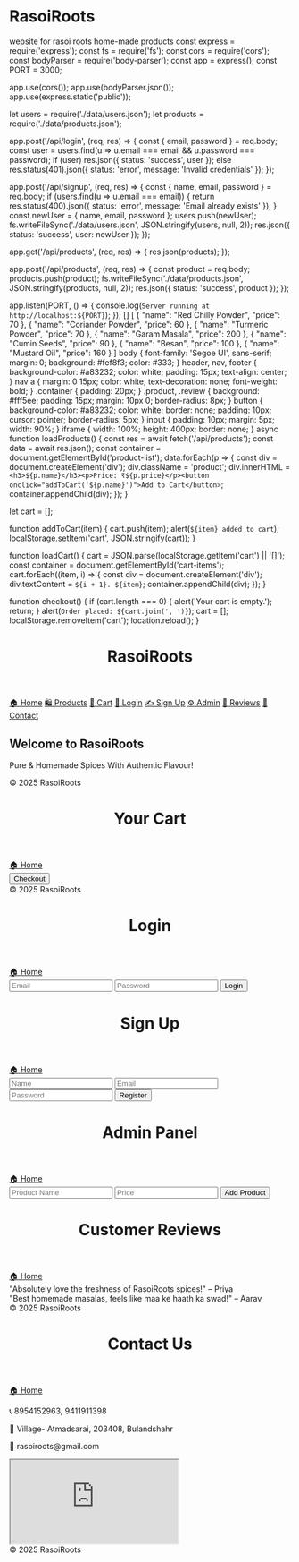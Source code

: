# RasoiRoots
website for rasoi roots home-made products 
const express = require('express');
const fs = require('fs');
const cors = require('cors');
const bodyParser = require('body-parser');
const app = express();
const PORT = 3000;

app.use(cors());
app.use(bodyParser.json());
app.use(express.static('public'));

let users = require('./data/users.json');
let products = require('./data/products.json');

app.post('/api/login', (req, res) => {
  const { email, password } = req.body;
  const user = users.find(u => u.email === email && u.password === password);
  if (user) res.json({ status: 'success', user });
  else res.status(401).json({ status: 'error', message: 'Invalid credentials' });
});

app.post('/api/signup', (req, res) => {
  const { name, email, password } = req.body;
  if (users.find(u => u.email === email)) {
    return res.status(400).json({ status: 'error', message: 'Email already exists' });
  }
  const newUser = { name, email, password };
  users.push(newUser);
  fs.writeFileSync('./data/users.json', JSON.stringify(users, null, 2));
  res.json({ status: 'success', user: newUser });
});

app.get('/api/products', (req, res) => {
  res.json(products);
});

app.post('/api/products', (req, res) => {
  const product = req.body;
  products.push(product);
  fs.writeFileSync('./data/products.json', JSON.stringify(products, null, 2));
  res.json({ status: 'success', product });
});

app.listen(PORT, () => {
  console.log(`Server running at http://localhost:${PORT}`);
});
[]
[
  { "name": "Red Chilly Powder", "price": 70 },
  { "name": "Coriander Powder", "price": 60 },
  { "name": "Turmeric Powder", "price": 70 },
  { "name": "Garam Masala", "price": 200 },
  { "name": "Cumin Seeds", "price": 90 },
  { "name": "Besan", "price": 100 },
  { "name": "Mustard Oil", "price": 160 }
]
body {
  font-family: 'Segoe UI', sans-serif;
  margin: 0;
  background: #fef8f3;
  color: #333;
}
header, nav, footer {
  background-color: #a83232;
  color: white;
  padding: 15px;
  text-align: center;
}
nav a {
  margin: 0 15px;
  color: white;
  text-decoration: none;
  font-weight: bold;
}
.container {
  padding: 20px;
}
.product, .review {
  background: #fff5ee;
  padding: 15px;
  margin: 10px 0;
  border-radius: 8px;
}
button {
  background-color: #a83232;
  color: white;
  border: none;
  padding: 10px;
  cursor: pointer;
  border-radius: 5px;
}
input {
  padding: 10px;
  margin: 5px;
  width: 90%;
}
iframe {
  width: 100%;
  height: 400px;
  border: none;
}
async function loadProducts() {
  const res = await fetch('/api/products');
  const data = await res.json();
  const container = document.getElementById('product-list');
  data.forEach(p => {
    const div = document.createElement('div');
    div.className = 'product';
    div.innerHTML = `<h3>${p.name}</h3><p>Price: ₹${p.price}</p><button onclick="addToCart('${p.name}')">Add to Cart</button>`;
    container.appendChild(div);
  });
}

let cart = [];

function addToCart(item) {
  cart.push(item);
  alert(`${item} added to cart`);
  localStorage.setItem('cart', JSON.stringify(cart));
}

function loadCart() {
  cart = JSON.parse(localStorage.getItem('cart') || '[]');
  const container = document.getElementById('cart-items');
  cart.forEach((item, i) => {
    const div = document.createElement('div');
    div.textContent = `${i + 1}. ${item}`;
    container.appendChild(div);
  });
}

function checkout() {
  if (cart.length === 0) {
    alert('Your cart is empty.');
    return;
  }
  alert(`Order placed: ${cart.join(', ')}`);
  cart = [];
  localStorage.removeItem('cart');
  location.reload();
}
<!DOCTYPE html>
<html>
<head><title>Home</title><link rel="stylesheet" href="style.css"></head>
<body>
<header><h1>RasoiRoots</h1></header>
<nav>
  <a href="index.html">🏠 Home</a>
  <a href="products.html">🛍️ Products</a>
  <a href="cart.html">🛒 Cart</a>
  <a href="login.html">🔐 Login</a>
  <a href="signup.html">✍️ Sign Up</a>
  <a href="admin.html">⚙️ Admin</a>
  <a href="reviews.html">💬 Reviews</a>
  <a href="contact.html">📍 Contact</a>
</nav>
<div class="container">
  <h2>Welcome to RasoiRoots</h2>
  <p>Pure & Homemade Spices With Authentic Flavour!</p>
</div>
<footer>&copy; 2025 RasoiRoots</footer>
</body>
</html>
<!DOCTYPE html>
<html>
<head><title>Cart</title><link rel="stylesheet" href="style.css"><script defer src="script.js"></script></head>
<body onload="loadCart()">
<header><h1>Your Cart</h1></header>
<nav><a href="index.html">🏠 Home</a></nav>
<div class="container">
  <div id="cart-items"></div>
  <button onclick="checkout()">Checkout</button>
</div>
<footer>&copy; 2025 RasoiRoots</footer>
</body>
</html>
<!DOCTYPE html>
<html>
<head><title>Login</title><link rel="stylesheet" href="style.css"></head>
<body>
<header><h1>Login</h1></header>
<nav><a href="index.html">🏠 Home</a></nav>
<div class="container">
  <input type="email" id="email" placeholder="Email">
  <input type="password" id="password" placeholder="Password">
  <button onclick="login()">Login</button>
</div>
<script>
async function login() {
  const res = await fetch('/api/login', {
    method: 'POST',
    headers: { 'Content-Type': 'application/json' },
    body: JSON.stringify({
      email: document.getElementById('email').value,
      password: document.getElementById('password').value
    })
  });
  const data = await res.json();
  if (data.status === 'success') alert('Login successful!');
  else alert('Login failed');
}
</script>
</body>
</html>
<!DOCTYPE html>
<html>
<head><title>Sign Up</title><link rel="stylesheet" href="style.css"></head>
<body>
<header><h1>Sign Up</h1></header>
<nav><a href="index.html">🏠 Home</a></nav>
<div class="container">
  <input type="text" id="name" placeholder="Name">
  <input type="email" id="email" placeholder="Email">
  <input type="password" id="password" placeholder="Password">
  <button onclick="signup()">Register</button>
</div>
<script>
async function signup() {
  const res = await fetch('/api/signup', {
    method: 'POST',
    headers: { 'Content-Type': 'application/json' },
    body: JSON.stringify({
      name: document.getElementById('name').value,
      email: document.getElementById('email').value,
      password: document.getElementById('password').value
    })
  });
  const data = await res.json();
  if (data.status === 'success') alert('Signup successful!');
  else alert('Signup failed');
}
</script>
</body>
</html>
<!DOCTYPE html>
<html>
<head><title>Admin</title><link rel="stylesheet" href="style.css"></head>
<body>
<header><h1>Admin Panel</h1></header>
<nav><a href="index.html">🏠 Home</a></nav>
<div class="container">
  <input type="text" id="productName" placeholder="Product Name">
  <input type="number" id="productPrice" placeholder="Price">
  <button onclick="addProduct()">Add Product</button>
</div>
<script>
async function addProduct() {
  const name = document.getElementById('productName').value;
  const price = document.getElementById('productPrice').value;
  const res = await fetch('/api/products', {
    method: 'POST',
    headers: { 'Content-Type': 'application/json' },
    body: JSON.stringify({ name, price })
  });
  const data = await res.json();
  if (data.status === 'success') alert('Product added!');
}
</script>
</body>
</html>
<!DOCTYPE html>
<html>
<head><title>Reviews</title><link rel="stylesheet" href="style.css"></head>
<body>
<header><h1>Customer Reviews</h1></header>
<nav><a href="index.html">🏠 Home</a></nav>
<div class="container">
  <div class="review">"Absolutely love the freshness of RasoiRoots spices!" – Priya</div>
  <div class="review">"Best homemade masalas, feels like maa ke haath ka swad!" – Aarav</div>
</div>
<footer>&copy; 2025 RasoiRoots</footer>
</body>
</html>
<!DOCTYPE html>
<html>
<head><title>Contact</title><link rel="stylesheet" href="style.css"></head>
<body>
<header><h1>Contact Us</h1></header>
<nav><a href="index.html">🏠 Home</a></nav>
<div class="container">
  <p>📞 8954152963, 9411911398</p>
  <p>🏡 Village- Atmadsarai, 203408, Bulandshahr</p>
  <p>📧 rasoiroots@gmail.com</p>
  <iframe src="https://www.google.com/maps/embed?pb=!1m18!1m12!1m3!1d28054.647515250086!2d77.82529174999999!3d28.4846376!2m3!1f0!2f0!3f0!3m2!1i1024!2i768!4f13.1!3m3!1m2!1s0x390ca3772100734b%3A0x2b85934592a389b9!2sBrajpal%20Madhyan-%20oil%20mill%20%2C%20flour%20mill%20and%20spices%20point.!5e0!3m2!1sen!2sin!4v1752165381607!5m2!1sen!2sin" allowfullscreen loading="lazy" referrerpolicy="no-referrer-when-downgrade"></iframe>
</div>
<footer>&copy; 2025 RasoiRoots</footer>
</body>
</html>

